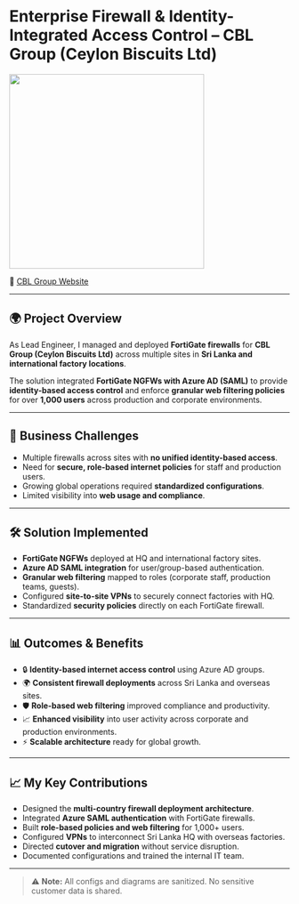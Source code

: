 # Enterprise Firewall & Identity-Integrated Access Control – CBL Group (Ceylon Biscuits Ltd)  
<p>
  <img src="https://img.shields.io/badge/Role-Lead%20Network%20%26%20Security%20Engineer-blue" width="350">
</p>

🔗 [CBL Group Website](https://cbllk.com)  

---

## 🌍 Project Overview
As Lead Engineer, I managed and deployed **FortiGate firewalls** for **CBL Group (Ceylon Biscuits Ltd)** across multiple sites in **Sri Lanka and international factory locations**.  

The solution integrated **FortiGate NGFWs with Azure AD (SAML)** to provide **identity-based access control** and enforce **granular web filtering policies** for over **1,000 users** across production and corporate environments.  

---

## 🎯 Business Challenges
- Multiple firewalls across sites with **no unified identity-based access**.  
- Need for **secure, role-based internet policies** for staff and production users.  
- Growing global operations required **standardized configurations**.  
- Limited visibility into **web usage and compliance**.  

---

## 🛠️ Solution Implemented
- **FortiGate NGFWs** deployed at HQ and international factory sites.  
- **Azure AD SAML integration** for user/group-based authentication.  
- **Granular web filtering** mapped to roles (corporate staff, production teams, guests).  
- Configured **site-to-site VPNs** to securely connect factories with HQ.  
- Standardized **security policies** directly on each FortiGate firewall.  

---

## 📊 Outcomes & Benefits
- 🔒 **Identity-based internet access control** using Azure AD groups.  
- 🌍 **Consistent firewall deployments** across Sri Lanka and overseas sites.  
- 🛡️ **Role-based web filtering** improved compliance and productivity.  
- 📈 **Enhanced visibility** into user activity across corporate and production environments.  
- ⚡ **Scalable architecture** ready for global growth.  

---

## 📈 My Key Contributions
- Designed the **multi-country firewall deployment architecture**.  
- Integrated **Azure SAML authentication** with FortiGate firewalls.  
- Built **role-based policies and web filtering** for 1,000+ users.  
- Configured **VPNs** to interconnect Sri Lanka HQ with overseas factories.  
- Directed **cutover and migration** without service disruption.  
- Documented configurations and trained the internal IT team.  

---

> ⚠️ **Note:** All configs and diagrams are sanitized. No sensitive customer data is shared.  
